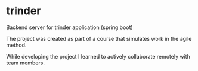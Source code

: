 # trinder

Backend server for trinder application (spring boot)

The project was created as part of a course that simulates work in the agile method.

While developing the project I learned to actively collaborate remotely with team members.
